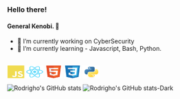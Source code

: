 ### Hello there!
#### General Kenobi. 👋


- 🔭 I’m currently working on CyberSecurity
- 🌱 I’m currently learning - Javascript, Bash, Python.

<div style="display: inline_block"><br>
  <img align="center" alt="Rodrighos-Js" height="30" width="40" src="https://raw.githubusercontent.com/devicons/devicon/master/icons/javascript/javascript-plain.svg">
  <img align="center" alt="Rodrighos-React" height="30" width="40" src="https://raw.githubusercontent.com/devicons/devicon/master/icons/react/react-original.svg">
  <img align="center" alt="Rodrighos-HTML" height="30" width="40" src="https://raw.githubusercontent.com/devicons/devicon/master/icons/html5/html5-original.svg">
  <img align="center" alt="Rodrighos-CSS" height="30" width="40" src="https://raw.githubusercontent.com/devicons/devicon/master/icons/css3/css3-original.svg">
  <img align="center" alt="Rodrighos-Python" height="30" width="40" src="https://raw.githubusercontent.com/devicons/devicon/master/icons/python/python-original.svg">
</div>



![Rodrigho's GitHub stats](https://github-readme-stats.vercel.app/api?username=rodrighos&show_icons=true&theme=transparent)
![Rodrigho's GitHub stats-Dark](https://github-readme-stats.vercel.app/api?username=rodrighos&show_icons=true&theme=dark#gh-dark-mode-only)




  
  
 

